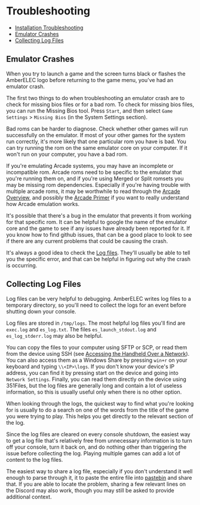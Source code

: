 # Troubleshooting

- [Installation Troubleshooting](Installation#issues)
- [Emulator Crashes](#emulator-crashes)
- [Collecting Log Files](#collecting-log-files)

## Emulator Crashes

When you try to launch a game and the screen turns black or flashes the AmberELEC logo before returning to the game menu, you've had an emulator crash.

The first two things to do when troubleshooting an emulator crash are to check for missing bios files or for a bad rom. To check for missing bios files, you can run the Missing Bios tool. Press `Start`, and then select `Game Settings` > `Missing Bios` (in the System Settings section).

Bad roms can be harder to diagnose. Check whether other games will run successfully on the emulator. If most of your other games for the system run correctly, it's more likely that one particular rom you have is bad. You can try running the rom on the same emulator core on your computer. If it won't run on your computer, you have a bad rom.

If you're emulating Arcade systems, you may have an incomplete or incompatible rom. Arcade roms need to be specific to the emulator that you're running them on, and if you're using Merged or Split romsets you may be missing rom dependencies. Especially if you're having trouble with multiple arcade roms, it may be worthwhile to read through the [Arcade Overview](Arcade#overview), and possibly the [Arcade Primer](Arcade#primer) if you want to really understand how Arcade emulation works.

It's possible that there's a bug in the emulator that prevents it from working for that specific rom. It can be helpful to google the name of the emulator core and the game to see if any issues have already been reported for it. If you know how to find github issues, that can be a good place to look to see if there are any current problems that could be causing the crash.

It's always a good idea to check the [Log files](#collecting-log-files). They'll usually be able to tell you the specific error, and that can be helpful in figuring out why the crash is occurring.

## Collecting Log Files

Log files can be very helpful to debugging. AmberELEC writes log files to a temporary directory, so you'll need to collect the logs for an event before shutting down your console.

Log files are stored in `/tmp/logs`. The most helpful log files you'll find are `exec.log` and `es_log.txt`. The files `es_launch_stdout.log` and `es_log_stderr.log` may also be helpful.

You can copy the files to your computer using SFTP or SCP, or read them from the device using SSH (see [Accessing the Handheld Over a Network](Getting-to-Know-AmberELEC#accessing-the-handheld-over-a-network)). You can also access them as a Windows Share by pressing `win+r` on your keyboard and typing `\\<IP>\logs`. If you don't know your device's IP address, you can find it by pressing start on the device and going into `Network Settings`. Finally, you can read them directly on the device using 351Files, but the log files are generally long and contain a lot of useless information, so this is usually useful only when there is no other option.

When looking through the logs, the quickest way to find what you're looking for is usually to do a search on one of the words from the title of the game you were trying to play. This helps you get directly to the relevant section of the log.

Since the log files are cleared on every console shutdown, the easiest way to get a log file that's relatively free from unnecessary information is to turn off your console, turn it back on, and do nothing other than triggering the issue before collecting the log. Playing multiple games can add a lot of content to the log files.

The easiest way to share a log file, especially if you don't understand it well enough to parse through it, it to paste the entire file into [pastebin](https://pastebin.com/) and share that. If you are able to locate the problem, sharing a few relevant lines on the Discord may also work, though you may still be asked to provide additional context.